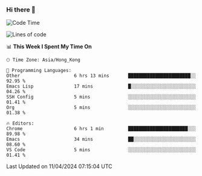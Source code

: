 ### Hi there 👋

<!--
**nicehiro/nicehiro** is a ✨ _special_ ✨ repository because its `README.md` (this file) appears on your GitHub profile.

Here are some ideas to get you started:

- 🔭 I’m currently working on ...
- 🌱 I’m currently learning ...
- 👯 I’m looking to collaborate on ...
- 🤔 I’m looking for help with ...
- 💬 Ask me about ...
- 📫 How to reach me: ...
- 😄 Pronouns: ...
- ⚡ Fun fact: ...
-->

<!--START_SECTION:waka-->
![Code Time](http://img.shields.io/badge/Code%20Time-303%20hrs%2031%20mins-blue)

![Lines of code](https://img.shields.io/badge/From%20Hello%20World%20I%27ve%20Written-2.6%20million%20lines%20of%20code-blue)

📊 **This Week I Spent My Time On** 

```text
🕑︎ Time Zone: Asia/Hong_Kong

💬 Programming Languages: 
Other                    6 hrs 13 mins       ███████████████████████░░   92.95 % 
Emacs Lisp               17 mins             █░░░░░░░░░░░░░░░░░░░░░░░░   04.26 % 
SSH Config               5 mins              ░░░░░░░░░░░░░░░░░░░░░░░░░   01.41 % 
Org                      5 mins              ░░░░░░░░░░░░░░░░░░░░░░░░░   01.38 % 

🔥 Editors: 
Chrome                   6 hrs 1 min         ██████████████████████░░░   89.98 % 
Emacs                    34 mins             ██░░░░░░░░░░░░░░░░░░░░░░░   08.60 % 
VS Code                  5 mins              ░░░░░░░░░░░░░░░░░░░░░░░░░   01.41 % 
```


 Last Updated on 11/04/2024 07:15:04 UTC
<!--END_SECTION:waka-->
